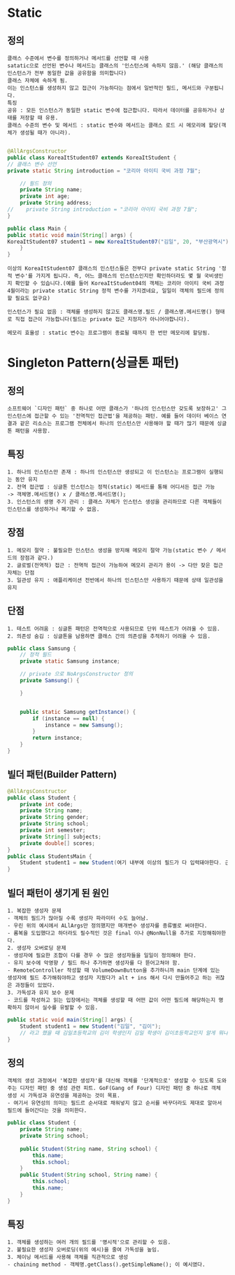 # Static
## 정의
    클래스 수준에서 변수를 정의하거나 메서드를 선언할 때 사용
    satatic으로 선언된 변수나 메서드는 클래스의 '인스턴스에 속하지 않음.' (해당 클래스의 인스턴스가 전부 동일한 값을 공유함을 의미합니다)
    클래스 자체에 속하게 됨.
    이는 인스턴스를 생성하지 않고 접근이 가능하다는 점에서 일반적인 필드, 메서드와 구분됩니다.
    특징
    공유 : 모든 인스턴스가 동일한 static 변수에 접근합니다. 따라서 데이터를 공유하거나 상태를 저장할 때 유용.
    클래스 수준의 변수 및 메서드 : static 변수와 메서드는 클래스 로드 시 메모리에 할당(객체가 생성될 때가 아니라).
```java

@AllArgsConstructor
public class KoreaItStudent07 extends KoreaItStudent {
// 클래스 변수 선언
private static String introduction = "코리아 아이티 국비 과정 7월";

    // 필드 정의
    private String name;
    private int age;
    private String address;
//    private String introduction = "코리아 아이티 국비 과정 7월";
}

public class Main {
public static void main(String[] args) {
KoreaItStudent07 student1 = new KoreaItStudent07("김일", 20, "부산광역시");
    }
}
```
    이상의 KoreaItStudent07 클래스의 인스턴스들은 전부다 private static String '정적 변수'를 가지게 됩니다. 즉, 어느 클래스의 인스턴스인지만 확인하더라도 몇 월 국비생인지 확인할 수 있습니다.(예를 들어 KoreaItStudent04의 객체는 코리아 아이티 국비 과정 4월이라는 private static String 정적 변수를 가지겠네요, 일일이 객체의 필드에 정의할 필요도 없구요)
    
    인스턴스가 필요 없음 : 객체를 생성하지 않고도 클래스명.필드 / 클래스명.메서드명() 형태로 직접 접근이 가능합니다(필드는 private 접근 지정자가 아니어야합니다).
    
    메모리 효율성 : static 변수는 프로그램이 종료될 때까지 한 번만 메모리에 할당됨.

# Singleton Pattern(싱글톤 패턴)
## 정의
    소프트웨어 `디자인 패턴` 중 하나로 어떤 클래스가 '하나의 인스턴스만 갖도록 보장하고' 그 인스턴스에 접근할 수 있는 '전역적인 접근법'을 제공하는 패턴. 예를 들어 데이터 베이스 연결과 같은 리소스는 프로그램 전체에서 하나의 인스턴스만 사용해야 할 때가 많기 때문에 싱글톤 패턴을 사용함.
## 특징
    1. 하나의 인스턴스만 존재 : 하나의 인스턴스만 생성되고 이 인스턴스는 프로그램이 실행되는 동안 유지
    2. 전역 접근법 : 싱글톤 인스턴스는 정적(static) 메서드를 통해 어디서든 접근 가능
    -> 객체명.메서드명() x / 클래스명.메서드명();  
    3. 인스턴스의 생명 주기 관리 : 클래스 자체가 인스턴스 생성을 관리하므로 다른 객체들이 인스턴스를 생성하거나 폐기할 수 없음.
## 장점
    1. 메모리 절약 : 불필요한 인스턴스 생성을 방지해 메모리 절약 가능(static 변수 / 메서드의 장점과 같다.)
    2. 글로벌(전역적) 접근 : 전역적 접근이 가능하여 메모리 관리가 용이 -> 다만 잦은 접근 자체는 단점
    3. 일관성 유지 : 애플리케이션 전반에서 하나의 인스턴스만 사용하기 때문에 상태 일관성을 유지
## 단점
    1. 테스트 어려움 : 싱글톤 패턴은 전역적으로 사용되므로 단위 테스트가 어려울 수 있음.
    2. 의존성 숨김 : 싱글톤을 남용하면 클래스 간의 의존성을 추적하기 어려울 수 있음.

```java
public class Samsung {
    // 정적 필드
    private static Samsung instance;

    // private 으로 NoArgsConstructor 정의 
    private Samsung() {

    }


    public static Samsung getInstance() {
        if (instance == null) {
            instance = new Samsung();
        }
        return instance;
    }
}
```
## 빌더 패턴(Builder Pattern)
```java
@AllArgsConstructor
public class Student {
    private int code;
    private String name;
    private String gender;
    private String school;
    private int semester;
    private String[] subjects;
    private double[] scores;
}
public class StudentsMain {
    Student student1 = new Student(여기 내부에 이상의 필드가 다 입력돼야한다. 근데 순서대로 입력해야한다.);
}
```
## 빌더 패턴이 생기게 된 원인
    1. 복잡한 생성자 문제
    - 객체의 필드가 많아질 수록 생성자 파라미터 수도 늘어남.
    - 우린 위의 예시에서 ALlArgs만 정의했지만 매개변수 생성자를 종류별로 써야한다.
    - 롬복을 도입했다고 하더라도 필수적인 것은 final 이나 @NonNull을 추가로 지정해줘야한다.
    2. 생성자 오버로딩 문제
    - 생성자에 필요한 조합이 다를 경우 수 많은 생성자들을 일일이 정의해야 한다.
    - 유지 보수에 악영향 / 필드 하나 추가하면 생성자를 다 뜯어고쳐야 함.
    - RemoteController 작성할 때 VolumeDownButton을 추가하니까 main 단계에 있는 생성자에 필드 추가해줘야하고 생성자 지웠다가 alt + ins 해서 다시 만들어주고 하는 귀찮은 과정들이 있었다.
    3. 가독성과 유지 보수 문제
    - 코드를 작성하고 읽는 입장에서는 객체를 생성할 때 어떤 값이 어떤 필드에 해당하는지 명확하지 않아서 실수를 유발할 수 있음.
```java
public static void main(String[] args) {
    Student student1 = new Student("김일", "김이");
    // 라고 했을 때 김일초등학교의 김이 학생인지 김일 학생이 김이초등학교인지 알게 뭐냐는 문제가 있다.
}
```
## 정의
    객체의 생성 과정에서 '복잡한 생성자'를 대신해 객체를 '단계적으로' 생성할 수 있도록 도와주는 디자인 패턴 중 생성 관련 피트. GoF(Gang of Four) 디자인 패턴 중 하나로 객체 생성 시 가독성과 유연성을 제공하는 것이 목표.
    - 여기서 유연성의 의미는 필드르 순서대로 채워넣지 않고 순서를 바꾸더라도 제대로 알아서 필드에 들어간다는 것을 의미한다.
```java
public class Student {
    private String name;
    private String school;
    
    public Student(String name, String school) {
        this.name;
        this.school;
    }
    public Student(String school, String name) {
        this.school;
        this.name;
    }
}
```
## 특징
    1. 객체를 생성하는 여러 개의 필드를 '명시적'으로 관리할 수 있음.
    2. 불필요한 생성자 오버로딩(위의 예시)을 줄여 가독성을 높임.
    3. 체이닝 메서드를 사용해 객체를 직관적으로 생성
    - chaining method - 객체명.getClass().getSimpleName(); 이 예시였다.
